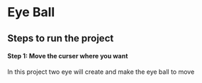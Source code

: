 # Eye Ball

## Steps to run the project

#### Step 1: Move the curser where you want

In this project two eye will create and make the eye ball to move 

